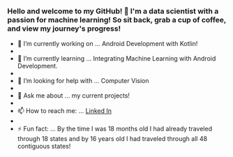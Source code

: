 ### Hello and welcome to my GitHub! 👋 I'm a data scientist with a passion for machine learning! So sit back, grab a cup of coffee, and view my journey's progress!




- 🔭 I’m currently working on ... Android Development with Kotlin!
- 
- 🌱 I’m currently learning ... Integrating Machine Learning with Android Development.
- 
- 🤔 I’m looking for help with ... Computer Vision
- 
- 💬 Ask me about ... my current projects!
- 
- 📫 How to reach me: ... [Linked In](https://www.linkedin.com/in/andrew-haney1/)
- 
- ⚡ Fun fact: ... By the time I was 18 months old I had already traveled through 18 states and by 16 years old I had traveled through all 48 contiguous states!
